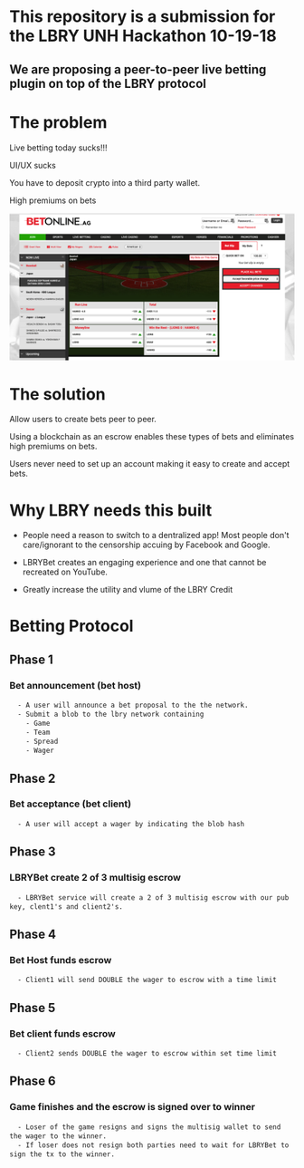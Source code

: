 # This repository is a submission for the LBRY UNH Hackathon 10-19-18
## We are proposing a peer-to-peer live betting plugin on top of the LBRY protocol

# The problem 

Live betting today sucks!!! 

UI/UX sucks

You have to deposit crypto into a third party wallet.

High premiums on bets

![alt text](Snip20181020_2.png)

# The solution 

Allow users to create bets peer to peer.

Using a blockchain as an escrow enables these types of bets and eliminates high premiums on bets. 

Users never need to set up an account making it easy to create and accept bets.

# Why LBRY needs this built 

  - People need a reason to switch to a dentralized app! Most people don't care/ignorant to the censorship accuing by Facebook   and Google.

  - LBRYBet creates an engaging experience and one that cannot be recreated on YouTube. 

  - Greatly increase the utility and vlume of the LBRY Credit

# Betting Protocol 

## Phase 1 
### Bet announcement (bet host)
      - A user will announce a bet proposal to the the network.
      - Submit a blob to the lbry network containing 
        - Game
        - Team
        - Spread
        - Wager

## Phase 2
### Bet acceptance (bet client)
      - A user will accept a wager by indicating the blob hash
## Phase 3 
### LBRYBet create 2 of 3 multisig escrow
      - LBRYBet service will create a 2 of 3 multisig escrow with our pub key, clent1's and client2's.

## Phase 4
### Bet Host funds escrow
      - Client1 will send DOUBLE the wager to escrow with a time limit
## Phase 5
### Bet client funds escrow
      - Client2 sends DOUBLE the wager to escrow within set time limit

## Phase 6 
### Game finishes and the escrow is signed over to winner
      - Loser of the game resigns and signs the multisig wallet to send the wager to the winner.  
      - If loser does not resign both parties need to wait for LBRYBet to sign the tx to the winner. 
